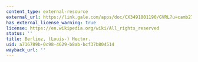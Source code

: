 ```yaml
---
content_type: external-resource
external_url: https://link.gale.com/apps/doc/CX3491801190/GVRL?u=camb27002&sid=bookmark-GVRL&xid=a9aea254
has_external_license_warning: true
license: https://en.wikipedia.org/wiki/All_rights_reserved
status: ''
title: Berlioz, (Louis-) Hector.
uid: a716789b-0c98-4629-b8ab-bcf37b804514
wayback_url: ''
---
```

